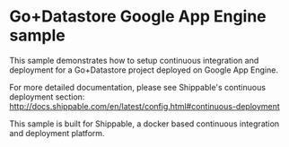 Go+Datastore Google App Engine sample
=====================================

This sample demonstrates how to setup continuous integration and deployment for a Go+Datastore project deployed on Google App Engine.

For more detailed documentation, please see Shippable's continuous deployment section: http://docs.shippable.com/en/latest/config.html#continuous-deployment

This sample is built for Shippable, a docker based continuous integration and deployment platform.
